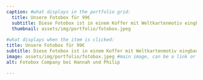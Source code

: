 ```yaml
---
caption: #what displays in the portfolio grid:
  title: Unsere Fotobox für 99€
  subtitle: Diese Fotobox ist in einem Koffer mit Weltkartenmotiv eingbaut und aktuell unser einziges Design.
  thumbnail: assets/img/portfolio/fotobox.jpeg
  
#what displays when the item is clicked:
title: Unsere Fotobox für 99€
subtitle: Diese Fotobox ist in einem Koffer mit Weltkartenmotiv eingbaut und aktuell unser einziges Design. Die Bedienung erfolgt über einen Touchscreen. Die Fotobox kostet 99€, die Anlieferung im Umkreis von 10km ist kostenlos, ansonsten kommen ggf. Versand oder Anfahrtsgebühren hinzu.
image: assets/img/portfolio/fotobox.jpeg #main image, can be a link or a file in assets/img/portfolio
alt: Fotobox Company bei Hannah und Philip

---
```

 

